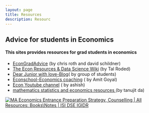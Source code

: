 ```yaml
---
layout: page
title: Resources
description: Resourc
---
```


## **Advice for students in Economics**

#### This sites provides resources for grad students in economics
* <a href="https://sites.google.com/view/econgradadvice/">EconGradAdvice</a> (by chris roth and david schildner)
* <a href="https://www.visualizecuriosity.com/econ-wiki">The Econ Resources & Data Science Wiki</a> (by Tal Roded)
* <a href="http://eureka-wow.blogspot.com">Dear Junior with love-Blog</a>( by group of students)
* <a href="https://www.econschool.in">Econschool-Economics coaching</a> ( by Amit Goyal)
* <a href="https://www.youtube.com/@HoneyofKnowledge"> Econ Youtube channel</a> ( by ashish)
* <a href=" https://www.ctanujit.org/lecture-notes.html"> mathematics statistics and economics resources </a> (by tanujit da)


[![MA Economics Entrance Preparation Strategy, Counselling | All Resources: Books\Notes | ISI DSE IGIDR](https://res.cloudinary.com/marcomontalbano/image/upload/v1689551625/video_to_markdown/images/youtube--twWuCiabdGg-c05b58ac6eb4c4700831b2b3070cd403.jpg)](https://www.youtube.com/watch?v=twWuCiabdGg "MA Economics Entrance Preparation Strategy, Counselling | All Resources: Books\Notes | ISI DSE IGIDR")
 



  

